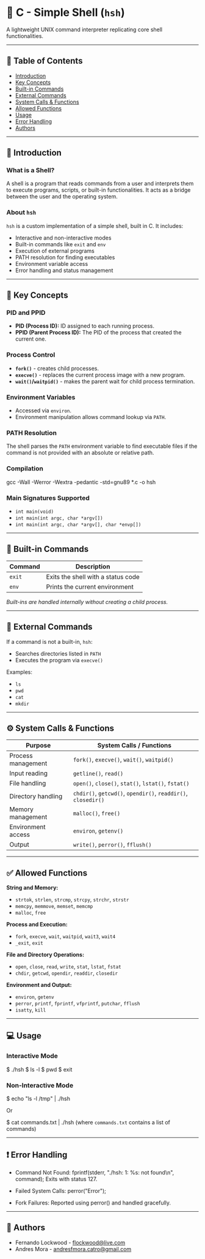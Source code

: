 # 🐚 C - Simple Shell (`hsh`)

A lightweight UNIX command interpreter replicating core shell functionalities.

---

## 📜 Table of Contents
- [Introduction](#introduction)
- [Key Concepts](#key-concepts)
- [Built-in Commands](#built-in-commands)
- [External Commands](#external-commands)
- [System Calls & Functions](#system-calls--functions)
- [Allowed Functions](#allowed-functions)
- [Usage](#usage)
- [Error Handling](#error-handling)
- [Authors](#authors)

---

## 🚀 Introduction

### What is a Shell?
A shell is a program that reads commands from a user and interprets them to execute programs, scripts, or built-in functionalities. It acts as a bridge between the user and the operating system.

### About `hsh`
`hsh` is a custom implementation of a simple shell, built in C. It includes:
- Interactive and non-interactive modes
- Built-in commands like `exit` and `env`
- Execution of external programs
- PATH resolution for finding executables
- Environment variable access
- Error handling and status management

---

## 🧠 Key Concepts

### PID and PPID
- **PID (Process ID):** ID assigned to each running process.
- **PPID (Parent Process ID):** The PID of the process that created the current one.

### Process Control
- **`fork()`** - creates child processes.
- **`execve()`** - replaces the current process image with a new program.
- **`wait()`/`waitpid()`** - makes the parent wait for child process termination.

### Environment Variables
- Accessed via `environ`.
- Environment manipulation allows command lookup via `PATH`.

### PATH Resolution
The shell parses the `PATH` environment variable to find executable files if the command is not provided with an absolute or relative path.

### Compilation

gcc -Wall -Werror -Wextra -pedantic -std=gnu89 *.c -o hsh

### Main Signatures Supported
- `int main(void)`
- `int main(int argc, char *argv[])`
- `int main(int argc, char *argv[], char *envp[])`

---

## 📌 Built-in Commands

| Command  | Description                       |
|----------|-----------------------------------|
| `exit`   | Exits the shell with a status code |
| `env`    | Prints the current environment    |

*Built-ins are handled internally without creating a child process.*

---

## 📂 External Commands

If a command is not a built-in, `hsh`:
- Searches directories listed in `PATH`
- Executes the program via `execve()`

Examples:
- `ls`
- `pwd`
- `cat`
- `mkdir`

---

## ⚙️ System Calls & Functions

| Purpose              | System Calls / Functions             |
|----------------------|---------------------------------------|
| Process management   | `fork()`, `execve()`, `wait()`, `waitpid()` |
| Input reading        | `getline()`, `read()`                 |
| File handling        | `open()`, `close()`, `stat()`, `lstat()`, `fstat()` |
| Directory handling   | `chdir()`, `getcwd()`, `opendir()`, `readdir()`, `closedir()` |
| Memory management    | `malloc()`, `free()`                  |
| Environment access   | `environ`, `getenv()`                 |
| Output               | `write()`, `perror()`, `fflush()`     |

---

## ✅ Allowed Functions

**String and Memory:**
- `strtok`, `strlen`, `strcmp`, `strcpy`, `strchr`, `strstr`
- `memcpy`, `memmove`, `memset`, `memcmp`
- `malloc`, `free`

**Process and Execution:**
- `fork`, `execve`, `wait`, `waitpid`, `wait3`, `wait4`
- `_exit`, `exit`

**File and Directory Operations:**
- `open`, `close`, `read`, `write`, `stat`, `lstat`, `fstat`
- `chdir`, `getcwd`, `opendir`, `readdir`, `closedir`

**Environment and Output:**
- `environ`, `getenv`
- `perror`, `printf`, `fprintf`, `vfprintf`, `putchar`, `fflush`
- `isatty`, `kill`

---

## 💻 Usage

### Interactive Mode
$ ./hsh
$ ls -l
$ pwd
$ exit


### Non-Interactive Mode
$ echo "ls -l /tmp" | ./hsh

Or

$ cat commands.txt | ./hsh
(where `commands.txt` contains a list of commands)

---

## ❗ Error Handling

- Command Not Found:
  fprintf(stderr, "./hsh: 1: %s: not found\n", command);
  Exits with status 127.

- Failed System Calls:
  perror("Error");

- Fork Failures:
  Reported using perror() and handled gracefully.

---

## 👥 Authors

- Fernando Lockwood - flockwood@live.com
- Andres Mora - andresfmora.catro@gmail.com


